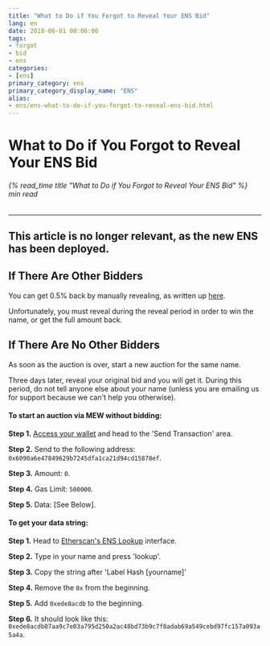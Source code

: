 ```yaml
---
title: "What to Do if You Forgot to Reveal Your ENS Bid"
lang: en
date: 2018-06-01 00:06:00
tags:
- forgot
- bid
- ens
categories:
- [ens]
primary_category: ens
primary_category_display_name: "ENS"
alias:
- ens/ens-what-to-do-if-you-forgot-to-reveal-ens-bid.html
---
```


# __What to Do if You Forgot to Reveal Your ENS Bid__
###### {% read_time title "What to Do if You Forgot to Reveal Your ENS Bid" %} min read
***


## __**This article is no longer relevant, as the new ENS has been deployed.**__


## __If There Are Other Bidders__

You can get 0.5% back by manually revealing, as written up [here][manualReveal].

Unfortunately, you must reveal during the reveal period in order to win the name, or get the full amount back.



## __If There Are No Other Bidders__
As soon as the auction is over, start a new auction for the same name.

Three days later, reveal your original bid and you will get it. During this period, do not tell anyone else about your name (unless you are emailing us for support because we can't help you otherwise).



#### __To start an auction via MEW without bidding:__
**Step 1.** [Access your wallet][accessWallet] and head to the 'Send Transaction' area. 

**Step 2.** Send to the following address: `0x6090a6e47849629b7245dfa1ca21d94cd15878ef`.

**Step 3.** Amount: `0`.

**Step 4.** Gas Limit: `500000`.

**Step 5.** Data: [See Below].



#### __To get your data string:__
**Step 1.** Head to [Etherscan's ENS Lookup][ensLookup] interface. 

**Step 2.** Type in your name and press 'lookup'.

**Step 3.** Copy the string after 'Label Hash [yourname]'

**Step 4.** Remove the `0x` from the beginning.

**Step 5.** Add `0xede8acdb` to the beginning.

**Step 6.** It should look like this:  `0xede8acdb07aa9c7e03a795d250a2ac48bd73b9c7f8adab69a549cebd97fc157a093a5a4a`.

[manualReveal]: /posts/ens/manually-reveal-ens-bid/
[accessWallet]: /posts/getting-started/how-to-access-your-wallet/
[ensLookup]: https://etherscan.io/enslookup?q=yourname.eth